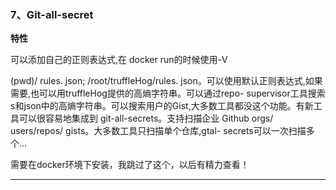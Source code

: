 ### 7、Git-all-secret

**特性**

可以添加自己的正则表达式,在 docker run的时候使用-V

(pwd)/ rules. json; /root/truffleHog/rules. json。可以使用默认正则表达式,如果需要,也可以用truffleHog提供的高熵字符串。可以通过repo- supervisor工具搜索s和json中的高熵字符串。可以搜索用户的Gist,大多数工具都没这个功能。有新工具可以很容易地集成到 git-all-secrets。支持扫描企业 Github orgs/ users/repos/ gists。大多数工具只扫描单个仓库,gtal- secrets可以一次扫描多个…

需要在docker环境下安装，我跳过了这个，以后有精力查看！

* * *
